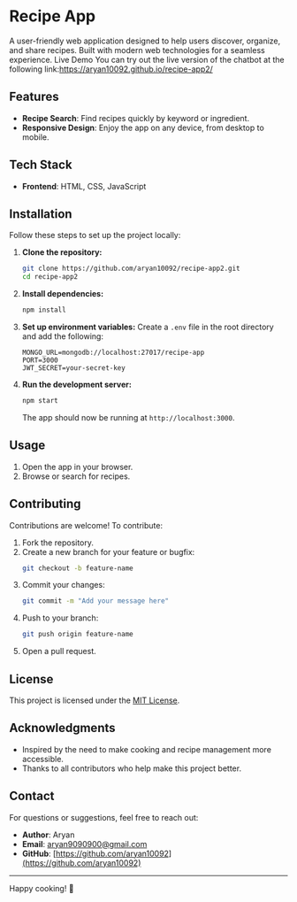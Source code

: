 # Recipe App

A user-friendly web application designed to help users discover, organize, and share recipes. Built with modern web technologies for a seamless experience.
Live Demo
You can try out the live version of the chatbot at the following link:https://aryan10092.github.io/recipe-app2/



## Features

- **Recipe Search**: Find recipes quickly by keyword or ingredient.
- **Responsive Design**: Enjoy the app on any device, from desktop to mobile.

## Tech Stack

- **Frontend**: HTML, CSS, JavaScript

## Installation

Follow these steps to set up the project locally:

1. **Clone the repository:**
   ```bash
   git clone https://github.com/aryan10092/recipe-app2.git
   cd recipe-app2
   ```

2. **Install dependencies:**
   ```bash
   npm install
   ```

3. **Set up environment variables:**
   Create a `.env` file in the root directory and add the following:
   ```env
   MONGO_URL=mongodb://localhost:27017/recipe-app
   PORT=3000
   JWT_SECRET=your-secret-key
   ```

4. **Run the development server:**
   ```bash
   npm start
   ```
   The app should now be running at `http://localhost:3000`.

## Usage

1. Open the app in your browser.
2. Browse or search for recipes.

## Contributing

Contributions are welcome! To contribute:

1. Fork the repository.
2. Create a new branch for your feature or bugfix:
   ```bash
   git checkout -b feature-name
   ```
3. Commit your changes:
   ```bash
   git commit -m "Add your message here"
   ```
4. Push to your branch:
   ```bash
   git push origin feature-name
   ```
5. Open a pull request.

## License

This project is licensed under the [MIT License](LICENSE).

## Acknowledgments

- Inspired by the need to make cooking and recipe management more accessible.
- Thanks to all contributors who help make this project better.

## Contact

For questions or suggestions, feel free to reach out:

- **Author**: Aryan
- **Email**: aryan9090900@gmail.com
- **GitHub**: [https://github.com/aryan10092](https://github.com/aryan10092)

---

Happy cooking! 🍲


